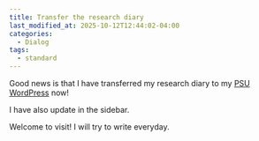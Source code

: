 ```yaml
---
title: Transfer the research diary
last_modified_at: 2025-10-12T12:44:02-04:00
categories:
  - Dialog
tags:
  - standard
---
```


Good news is that I have transferred my research diary to my [PSU WordPress](https://sites.psu.edu/smartdpgxzy/) now! 

I have also update in the sidebar. 

Welcome to visit! I will try to write everyday.